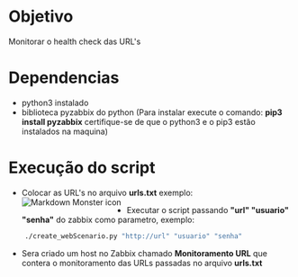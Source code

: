 # Objetivo 

Monitorar o health check das URL's

# Dependencias 

- python3 instalado
- biblioteca pyzabbix do python (Para instalar execute o comando: **pip3 install pyzabbix** certifique-se de que o python3 e o pip3 estão instalados na maquina)

# Execução do script 

- Colocar as URL's no arquivo **urls.txt** exemplo:
<img src="http://i.imgur.com/33YvHJf.png"
     alt="Markdown Monster icon"
     style="float: left; margin-right: 10px;" />

- Executar o script passando **"url" "usuario" "senha"** do zabbix como parametro, exemplo: 
```bash 
    ./create_webScenario.py "http://url" "usuario" "senha" 
```
- Sera criado um host no Zabbix chamado **Monitoramento URL** que contera o monitoramento das URLs passadas no arquivo **urls.txt**